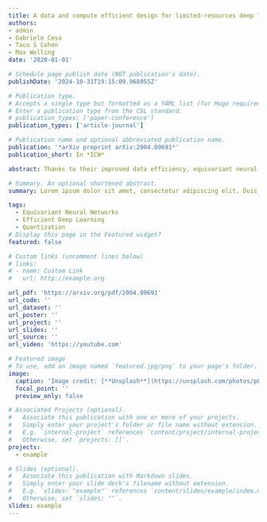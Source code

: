```yaml
---
title: A data and compute efficient design for limited-resources deep learning
authors:
- admin
- Gabriele Cesa
- Taco S Cohen
- Max Welling
date: '2020-01-01'

# Schedule page publish date (NOT publication's date).
publishDate: '2024-10-31T19:15:09.968955Z'

# Publication type.
# Accepts a single type but formatted as a YAML list (for Hugo requirements).
# Enter a publication type from the CSL standard.
# publication_types: ['paper-conference']
publication_types: ['article-journal']

# Publication name and optional abbreviated publication name.
publication: '*arXiv preprint arXiv:2004.09691*'
publication_short: In *ICW*

abstract: Thanks to their improved data efficiency, equivariant neural networks have gained increased interest in the deep learning community. They have been successfully applied in the medical domain where symmetries in the data can be effectively exploited to build more accurate and robust models. To be able to reach a much larger body of patients, mobile, on-device implementations of deep learning solutions have been developed for medical applications. However, equivariant models are commonly implemented using large and computationally expensive architectures, not suitable to run on mobile devices. In this work, we design and test an equivariant version of MobileNetV2 and further optimize it with model quantization to enable more efficient inference. We achieve close-to state of the art performance on the Patch Camelyon (PCam) medical dataset while being more computationally efficient. 

# Summary. An optional shortened abstract.
summary: Lorem ipsum dolor sit amet, consectetur adipiscing elit. Duis posuere tellus ac convallis placerat. Proin tincidunt magna sed ex sollicitudin condimentum.

tags:
  - Equivariant Neural Networks
  - Efficient Deep Learning
  - Quantization
# Display this page in the Featured widget?
featured: false

# Custom links (uncomment lines below)
# links:
# - name: Custom Link
#   url: http://example.org

url_pdf: 'https://arxiv.org/pdf/2004.09691'
url_code: ''
url_dataset: ''
url_poster: ''
url_project: ''
url_slides: ''
url_source: ''
url_video: 'https://youtube.com'

# Featured image
# To use, add an image named `featured.jpg/png` to your page's folder.
image:
  caption: 'Image credit: [**Unsplash**](https://unsplash.com/photos/pLCdAaMFLTE)'
  focal_point: ''
  preview_only: false

# Associated Projects (optional).
#   Associate this publication with one or more of your projects.
#   Simply enter your project's folder or file name without extension.
#   E.g. `internal-project` references `content/project/internal-project/index.md`.
#   Otherwise, set `projects: []`.
projects:
  - example

# Slides (optional).
#   Associate this publication with Markdown slides.
#   Simply enter your slide deck's filename without extension.
#   E.g. `slides: "example"` references `content/slides/example/index.md`.
#   Otherwise, set `slides: ""`.
slides: example
---
```

